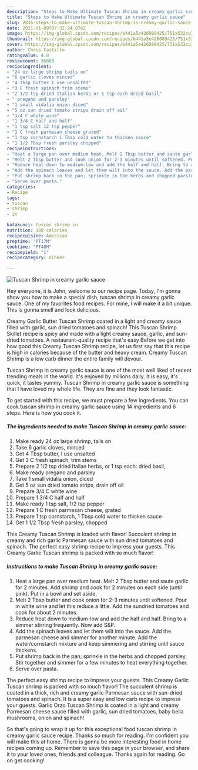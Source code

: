 ```yaml
---
description: "Steps to Make Ultimate Tuscan Shrimp in creamy garlic sauce"
title: "Steps to Make Ultimate Tuscan Shrimp in creamy garlic sauce"
slug: 2836-steps-to-make-ultimate-tuscan-shrimp-in-creamy-garlic-sauce
date: 2021-01-09T07:32:24.876Z
image: https://img-global.cpcdn.com/recipes/b441a5e426089425/751x532cq70/tuscan-shrimp-in-creamy-garlic-sauce-recipe-main-photo.jpg
thumbnail: https://img-global.cpcdn.com/recipes/b441a5e426089425/751x532cq70/tuscan-shrimp-in-creamy-garlic-sauce-recipe-main-photo.jpg
cover: https://img-global.cpcdn.com/recipes/b441a5e426089425/751x532cq70/tuscan-shrimp-in-creamy-garlic-sauce-recipe-main-photo.jpg
author: Chris Castillo
ratingvalue: 4.8
reviewcount: 36860
recipeingredient:
- "24 oz large shrimp tails on"
- "6 garlic cloves minced"
- "4 Tbsp butter I use unsalted"
- "3 C fresh spinach trim stems"
- "2 1/2 tsp dried Italian herbs or 1 tsp each dried basil"
- " oregano and parsley"
- "1 small vidalia onion diced"
- "5 oz sun dried tomato strips drain off oil"
- "3/4 C white wine"
- "1 3/4 C half and half"
- "1 tsp salt 12 tsp pepper"
- "1 C fresh parmesan cheese grated"
- "1 tsp cornstarch 1 Tbsp cold water to thicken sauce"
- "1 1/2 Tbsp fresh parsley chopped"
recipeinstructions:
- "Heat a large pan over medium heat. Melt 2 Tbsp butter and saute garlic for 2 minutes. Add shrimp and cook for 2 minutes on each side (until pink). Put in a bowl and set aside."
- "Melt 2 Tbsp butter and cook onion for 2-3 minutes until softened. Pour in white wine and let this reduce a little. Add the sundried tomatoes and cook for about 2 minutes."
- "Reduce heat down to medium-low and add the half and half. Bring to a simmer stirring frequently. Now add S&amp;P."
- "Add the spinach leaves and let them wilt into the sauce. Add the parmesan cheese and simmer for another minute. Add the water/cornstarch mixture and keep simmering and stirring until sauce thickens."
- "Put shrimp back in the pan; sprinkle in the herbs and chopped parsley. Stir together and simmer for a few minutes to heat everything together."
- "Serve over pasta."
categories:
- Recipe
tags:
- tuscan
- shrimp
- in

katakunci: tuscan shrimp in 
nutrition: 188 calories
recipecuisine: American
preptime: "PT17M"
cooktime: "PT48M"
recipeyield: "1"
recipecategory: Dinner

---
```



![Tuscan Shrimp in creamy garlic sauce](https://img-global.cpcdn.com/recipes/b441a5e426089425/751x532cq70/tuscan-shrimp-in-creamy-garlic-sauce-recipe-main-photo.jpg)

Hey everyone, it is John, welcome to our recipe page. Today, I'm gonna show you how to make a special dish, tuscan shrimp in creamy garlic sauce. One of my favorites food recipes. For mine, I will make it a bit unique. This is gonna smell and look delicious.

Creamy Garlic Butter Tuscan Shrimp coated in a light and creamy sauce filled with garlic, sun dried tomatoes and spinach! This Tuscan Shrimp Skillet recipe is spicy and made with a light creamy sauce, garlic, and sun-dried tomatoes. A restaurant-quality recipe that&#39;s easy Before we get into how good this Creamy Tuscan Shrimp recipe, let us first say that this recipe is high in calories because of the butter and heavy cream. Creamy Tuscan Shrimp is a low carb dinner the entire family will devour.

Tuscan Shrimp in creamy garlic sauce is one of the most well liked of recent trending meals in the world. It's enjoyed by millions daily. It is easy, it's quick, it tastes yummy. Tuscan Shrimp in creamy garlic sauce is something that I have loved my whole life. They are fine and they look fantastic.


To get started with this recipe, we must prepare a few ingredients. You can cook tuscan shrimp in creamy garlic sauce using 14 ingredients and 6 steps. Here is how you cook it.

<!--inarticleads1-->

##### The ingredients needed to make Tuscan Shrimp in creamy garlic sauce:

1. Make ready 24 oz large shrimp, tails on
1. Take 6 garlic cloves, minced
1. Get 4 Tbsp butter, I use unsalted
1. Get 3 C fresh spinach, trim stems
1. Prepare 2 1/2 tsp dried Italian herbs, or 1 tsp each: dried basil,
1. Make ready  oregano and parsley
1. Take 1 small vidalia onion, diced
1. Get 5 oz sun dried tomato strips, drain off oil
1. Prepare 3/4 C white wine
1. Prepare 1 3/4 C half and half
1. Make ready 1 tsp salt, 1/2 tsp pepper
1. Prepare 1 C fresh parmesan cheese, grated
1. Prepare 1 tsp cornstarch, 1 Tbsp cold water to thicken sauce
1. Get 1 1/2 Tbsp fresh parsley, chopped


This Creamy Tuscan Shrimp is loaded with flavor! Succulent shrimp in creamy and rich garlic Parmesan sauce with sun dried tomatoes and spinach. The perfect easy shrimp recipe to impress your guests. This Creamy Garlic Tuscan shrimp is packed with so much flavor! 

<!--inarticleads2-->

##### Instructions to make Tuscan Shrimp in creamy garlic sauce:

1. Heat a large pan over medium heat. Melt 2 Tbsp butter and saute garlic for 2 minutes. Add shrimp and cook for 2 minutes on each side (until pink). Put in a bowl and set aside.
1. Melt 2 Tbsp butter and cook onion for 2-3 minutes until softened. Pour in white wine and let this reduce a little. Add the sundried tomatoes and cook for about 2 minutes.
1. Reduce heat down to medium-low and add the half and half. Bring to a simmer stirring frequently. Now add S&amp;P.
1. Add the spinach leaves and let them wilt into the sauce. Add the parmesan cheese and simmer for another minute. Add the water/cornstarch mixture and keep simmering and stirring until sauce thickens.
1. Put shrimp back in the pan; sprinkle in the herbs and chopped parsley. Stir together and simmer for a few minutes to heat everything together.
1. Serve over pasta.


The perfect easy shrimp recipe to impress your guests. This Creamy Garlic Tuscan shrimp is packed with so much flavor! The succulent shrimp is coated in a thick, rich and creamy garlic Parmesan sauce with sun-dried tomatoes and spinach. It is a super easy and low carb recipe to impress your guests. Garlic Orzo Tuscan Shrimp is coated in a light and creamy Parmesan cheese sauce filled with garlic, sun dried tomatoes, baby bella mushrooms, onion and spinach! 

So that's going to wrap it up for this exceptional food tuscan shrimp in creamy garlic sauce recipe. Thanks so much for reading. I'm confident you will make this at home. There is gonna be more interesting food in home recipes coming up. Remember to save this page in your browser, and share it to your loved ones, friends and colleague. Thanks again for reading. Go on get cooking!

